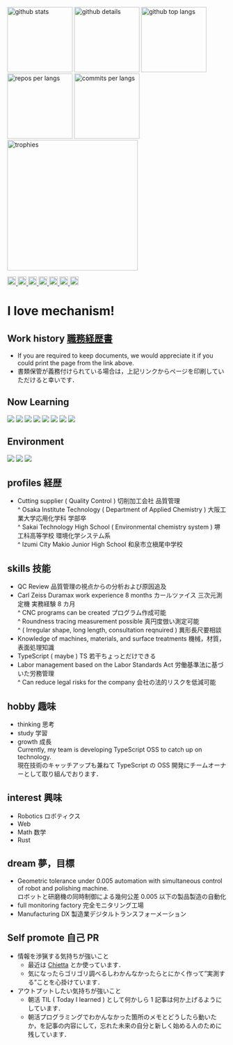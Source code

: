 <p align="left"> 
  <img alt="github stats" height="150px" src="https://github-readme-stats.vercel.app/api?username=YoshitakaNaraoka&count_private=true&theme=onedark&show_icons=true" />
  <img alt="github details" height="150px" src="https://github-profile-summary-cards.vercel.app/api/cards/profile-details?username=YoshitakaNaraoka&count_private=true&theme=onedark&show_icons=true" />
  <img alt="github top langs" height="150px" src="https://github-readme-stats.vercel.app/api/top-langs/?username=YoshitakaNaraoka&count_private=true&layout=compact&theme=onedark&show_icons=true" />
  <img alt="repos per langs" height="150px" src="http://github-profile-summary-cards.vercel.app/api/cards/repos-per-language?username=YoshitakaNaraoka&count_private=true&layout=compact&theme=onedark&show_icons=true" />
  <img alt="commits per langs" height="150px" src="http://github-profile-summary-cards.vercel.app/api/cards/most-commit-language?username=YoshitakaNaraoka&count_private=true&layout=compact&theme=onedark&show_icons=true" />
  <img alt="trophies" height="300px" src="https://github-profile-trophy.vercel.app/?username=YoshitakaNaraoka&count_private=true&layout=compact&theme=onedark&show_icons=true" />
<p align="left">
  <a href="https://github.com/YoshitakaNaraoka/YoshitakaNaraoka/">
    <img height="20" src="https://komarev.com/ghpvc/?username=YoshitakaNaraoka" alt="YoshitakaNaraoka" />
  </a>
  <a href="http://twitter.com/k1y6k">
    <img height="20" src="https://img.shields.io/twitter/follow/k1y6k?label=Twitter&logo=twitter&style=flat" />
  </a>
  <a href="https://github.com/YoshitakaNaraoka">
    <img height="20" src="https://img.shields.io/github/followers/YoshitakaNaraoka?label=follow&logo=github&style=flat" />
  </a>
  <a href="https://www.reddit.com/user/k1y6k">
    <img height="20" src="https://img.shields.io/reddit/user-karma/combined/k1y6k?label=Reddit&logo=reddit&style=flat" />
  </a>
  <a href="http://qiita.com/k1y6k">
    <img height="20" src="https://qiita-badge.apiapi.app/s/k1y6k/posts.svg" />
  </a>
  <a href="http://qiita.com/k1y6k">
    <img height="20" src="https://qiita-badge.apiapi.app/s/k1y6k/contributions.svg" />
  </a>
  <a href="https://zenn.dev/placeless">
    <img height="20" src="https://badgen.org/img/zenn/placeless/articles?style=plastic" />
  </a>
</p>

# I love mechanism!

## Work history [職務経歴書](docs/Work_history.md)
 - If you are required to keep documents, we would appreciate it if you could print the page from the link above.
 - 書類保管が義務付けられている場合は，上記リンクからページを印刷していただけると幸いです．

## Now Learning
<img src="https://img.shields.io/badge/Javascript-276DC3.svg?logo=javascript&style=flat"> <img src="https://img.shields.io/badge/-TypeScript-007ACC.svg?logo=typescript&style=flat"> <img src="https://img.shields.io/badge/-Python-F9DC3E.svg?logo=python&style=flat"> <img src="https://img.shields.io/badge/-Docker-EEE.svg?logo=docker&style=flat">
<img src="https://img.shields.io/badge/-Rust-red.svg?logo=rust&amp;style=plastic"> <img src="https://img.shields.io/badge/-Prettier-F7B93E.svg?logo=prettier&amp;style=plastic"> <img src="https://img.shields.io/badge/-Node.js-339933.svg?logo=node.js&amp;style=plastic"> <img src="https://img.shields.io/badge/-Eslint-4B32C3.svg?logo=eslint&amp;style=plastic">

## Environment
<img src="https://img.shields.io/badge/-Windows-0078D6.svg?logo=windows&style=flat"> <img src="https://img.shields.io/badge/-Visual%20Studio%20Code-007ACC.svg?logo=visual-studio-code&style=flat"> <img src="https://img.shields.io/badge/-GitHub-181717.svg?logo=github&style=flat">

## profiles 経歴  
 - Cutting supplier ( Quality Control ) 切削加工会社 品質管理  
 ^ Osaka Institute Technology ( Department of Applied Chemistry ) 大阪工業大学応用化学科 学部卒  
 ^ Sakai Technology High School ( Environmental chemistry system ) 堺工科高等学校 環境化学システム系  
 ^ Izumi City Makio Junior High School 和泉市立槇尾中学校  

## skills 技能
 - QC Review 品質管理の視点からの分析および原因追及  
 - Carl Zeiss Duramax work experience 8 months カールツァイス 三次元測定機 実務経験 8 カ月  
 ^ CNC programs can be created プログラム作成可能  
 ^ Roundness tracing measurement possible 真円度倣い測定可能  
 ^ ( Irregular shape, long length, consultation reqnuired ) 異形長尺要相談  
 - Knowledge of machines, materials, and surface treatments 機械，材質，表面処理知識
 - TypeScript ( maybe ) TS 若干ちょっとだけできる  
 - Labor management based on the Labor Standards Act 労働基準法に基づいた労務管理  
 ^ Can reduce legal risks for the company 会社の法的リスクを低減可能  

## hobby 趣味
 - thinking 思考  
 - study 学習  
 - growth 成長  
Currently, my team is developing TypeScript OSS to catch up on technology.  
現在技術のキャッチアップも兼ねて TypeScript の OSS 開発にチームオーナーとして取り組んでおります．  

## interest 興味  
 - Robotics ロボティクス  
 - Web
 - Math 数学
 - Rust

## dream 夢，目標
 - Geometric tolerance under 0.005 automation with simultaneous control of robot and polishing machine.  
   ロボットと研磨機の同時制御による幾何公差 0.005 以下の製品製造の自動化
 - full monitoring factory 完全モニタリング工場
 - Manufacturing DX 製造業デジタルトランスフォーメーション

## Self promote 自己 PR
 - 情報を渉猟する気持ちが強いこと
   - 最近は [Chietta](https://www.chietta.app/) とか使っています．
   - 気になったらゴリゴリ調べるしわかんなかったらとにかく作って”実測する”ことを心掛けています．
 - アウトプットしたい気持ちが強いこと
   - 朝活 TIL ( Today I learned ) として何かしら 1 記事は何か上げるようにしています．
   - 朝活プログラミングでわかんなかった箇所のメモとどうしたら動いたか，を記事の内容にして，忘れた未来の自分と新しく始める人のために残しています．
